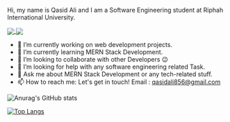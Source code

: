 Hi, my name is Qasid Ali and I am a Software Engineering student at Riphah International University.

<a href="https://github.com/Qasid-Ali/github-readme-stats">
  <img align="center" src="https://github-readme-stats.vercel.app/api/pin/?username=Qasid-Ali&repo=github-readme-stats" />
</a>
<a href="https://github.com/Qasid-Ali/convoychat">
  <img align="center" src="https://github-readme-stats.vercel.app/api/pin/?username=Qasid-Ali&repo=convoychat" />
</a>

- 🔭 I’m currently working on web development projects.
- 🌱 I’m currently learning MERN Stack Development. 
- 👯 I’m looking to collaborate with other Developers 😉
- 🤔 I’m looking for help with any software engineering related Task.
- 💬 Ask me about MERN Stack Development or any tech-related stuff.
- 📫 How to reach me:  Let's get in touch! Email : qasidali856@gmail.com


![Anurag's GitHub stats](https://github-readme-stats.vercel.app/api?username=Qasid-Ali&show_icons=true&theme=radical)

[![Top Langs](https://github-readme-stats.vercel.app/api/top-langs/?username=Qasid-Ali&show_icons=true&theme=radical)](https://github.com/Qasid-Ali/github-readme-stats)
